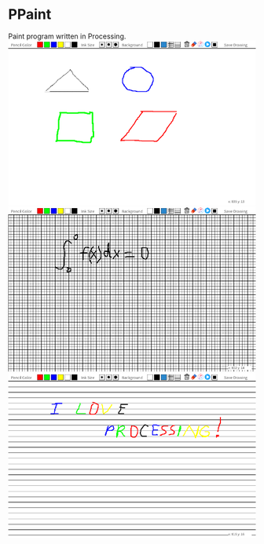 # PPaint
 Paint program written in Processing.
![](drawings/drawing17092.png)
![](drawings/drawing23823.png)
![](drawings/drawing30276.png)

